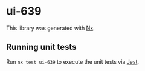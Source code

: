 # ui-639

This library was generated with [Nx](https://nx.dev).

## Running unit tests

Run `nx test ui-639` to execute the unit tests via [Jest](https://jestjs.io).
